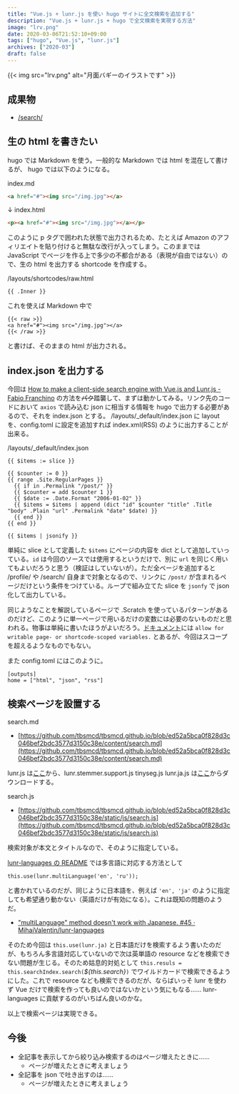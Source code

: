 ```yaml
---
title: "Vue.js + lunr.js を使い hugo サイトに全文検索を追加する"
description: "Vue.js + lunr.js + hugo で全文検索を実現する方法"
image: "lrv.png"
date: 2020-03-06T21:52:10+09:00
tags: ["hugo", "Vue.js", "lunr.js"]
archives: ["2020-03"]
draft: false
---
```


{{< img src="lrv.png" alt="月面バギーのイラストです" >}}

## 成果物
- [/search/](/search/)

## 生の html を書きたい
hugo では Markdown を使う。一般的な Markdown では html を混在して書けるが、 hugo では以下のようになる。

index.md
```html
<a href="#"><img src="/img.jpg"></a>
```
↓
index.html
```html
<p><a href="#"><img src="/img.jpg"></a></p>
```

このように p タグで囲われた状態で出力されるため、たとえば Amazon のアフィリエイトを貼り付けると無駄な改行が入ってしまう。このままでは JavaScript でページを作る上で多少の不都合がある（表現が自由ではない）ので、生の html を出力する shortcode を作成する。

/layouts/shortcodes/raw.html
```
{{ .Inner }}
```

これを使えば Markdown 中で
```hhml
{{< raw >}}
<a href="#"><img src="/img.jpg"></a>
{{< /raw >}}
```
と書けば、そのままの html が出力される。


## index.json を出力する

今回は [How to make a client-side search engine with Vue.js and Lunr.js - Fabio Franchino](https://fabiofranchino.com/blog/how-to-make-a-client-side-search-engine-with-vue-and-lunr/) の方法を~~パク~~踏襲して、まずは動かしてみる。リンク先のコードにおいて `axios` で読み込む json に相当する情報を hugo で出力する必要があるので、それを index.json とする。 /layouts/_default/index.json に layout を、config.toml に設定を追加すれば index.xml(RSS) のように出力することが出来る。

/layouts/_default/index.json
```
{{ $items := slice }}

{{ $counter := 0 }}
{{ range .Site.RegularPages }}
  {{ if in .Permalink "/post/" }}
  {{ $counter = add $counter 1 }}
  {{ $date := .Date.Format "2006-01-02" }}
  {{ $items = $items | append (dict "id" $counter "title" .Title "body" .Plain "url" .Permalink "date" $date) }}
  {{ end }}
{{ end }}

{{ $items | jsonify }}
```

単純に slice として定義した `$items` にページの内容を dict として追加していっている。`id` は今回のソースでは使用するというだけで、別に `url` を同じく用いてもよいだろうと思う（検証はしていないが）。ただ全ページを追加すると /profile/ や /search/ 自身まで対象となるので、リンクに `/post/` が含まれるページだけという条件をつけている。ループで組み立てた slice を `jsonfy` で json 化して出力している。

同じようなことを解説しているページで .Scratch を使っているパターンがあるのだけど、このように単一ページで用いるだけの変数には必要のないものだと思われる。物事は単純に書いたほうがよいだろう。[ドキュメント](https://gohugo.io/functions/scratch/)には `allow for writable page- or shortcode-scoped variables.` とあるが、今回はスコープを超えるようなものでもない。

また config.toml にはこのように。

```
[outputs]
home = ["html", "json", "rss"]
```

## 検索ページを設置する

search.md
-  [https://github.com/tbsmcd/tbsmcd.github.io/blob/ed52a5bca0f828d3c046bef2bdc3577d3150c38e/content/search.md](https://github.com/tbsmcd/tbsmcd.github.io/blob/ed52a5bca0f828d3c046bef2bdc3577d3150c38e/content/search.md) 

lunr.js は[ここ](https://github.com/olivernn/lunr.js)から、lunr.stemmer.support.js tinyseg.js lunr.ja.js は[ここ](https://github.com/MihaiValentin/lunr-languages)からダウンロードする。

search.js
- [https://github.com/tbsmcd/tbsmcd.github.io/blob/ed52a5bca0f828d3c046bef2bdc3577d3150c38e/static/js/search.js](https://github.com/tbsmcd/tbsmcd.github.io/blob/ed52a5bca0f828d3c046bef2bdc3577d3150c38e/static/js/search.js)

検索対象が本文とタイトルなので、そのように指定している。

[lunr-languages の README](https://github.com/MihaiValentin/lunr-languages) では多言語に対応する方法として
```
this.use(lunr.multiLanguage('en', 'ru'));
```
と書かれているのだが、同じように日本語を、例えば `'en', 'ja'` のように指定しても希望通り動かない（英語だけが有効になる）。これは既知の問題のようだ。

- ["multiLanguage" method doesn't work with Japanese. #45 · MihaiValentin/lunr-languages](https://github.com/MihaiValentin/lunr-languages/issues/45)

そのため今回は `this.use(lunr.ja)` と日本語だけを検索するよう書いたのだが、もちろん多言語対応していないので次は英単語の resource などを検索できない問題が生じる。そのため姑息的対処として `this.resuls = this.searchIndex.search(`*${this.search}*`)` でワイルドカードで検索できるようにした。これで resource なども検索できるのだが、ならばいっそ lunr を使わず Vue だけで検索を作っても良いのではないかという気にもなる…… lunr-languages に貢献するのがいちばん良いのかな。

以上で検索ページは実現できる。

## 今後

- 全記事を表示してから絞り込み検索するのはページ増えたときに……
	- ページが増えたときに考えましょう
- 全記事を json で吐き出すのは……
	- ページが増えたときに考えましょう
